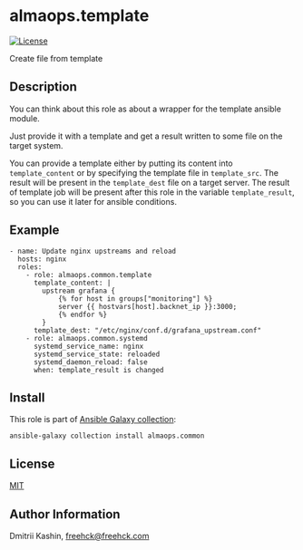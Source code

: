 almaops.template
=========

[![License](https://img.shields.io/badge/license-MIT%20License-brightgreen.svg)](https://opensource.org/licenses/MIT)

Create file from template

Description
-----------

You can think about this role as about a wrapper for the template ansible module.

Just provide it with a template and get a result written to some file on the target system.

You can provide a template either by putting its content into `template_content` or by specifying the template file in `template_src`. The result will be present in the `template_dest` file on a target server. The result of template job will be present after this role in the variable `template_result`, so you can use it later for ansible conditions.

Example
-------
```
- name: Update nginx upstreams and reload
  hosts: nginx
  roles:
    - role: almaops.common.template
      template_content: |
        upstream grafana {
            {% for host in groups["monitoring"] %}
            server {{ hostvars[host].backnet_ip }}:3000;
            {% endfor %}
        }
      template_dest: "/etc/nginx/conf.d/grafana_upstream.conf"
    - role: almaops.common.systemd
      systemd_service_name: nginx
      systemd_service_state: reloaded
      systemd_daemon_reload: false
      when: template_result is changed
```

Install
-------

This role is part of [Ansible Galaxy collection](https://galaxy.ansible.com/almaops/common):

`ansible-galaxy collection install almaops.common`

License
-------

[MIT](./LICENSE)

Author Information
------------------

Dmitrii Kashin, <freehck@freehck.com>
